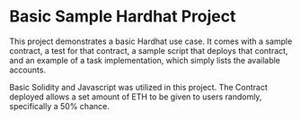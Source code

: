 # Basic Sample Hardhat Project

This project demonstrates a basic Hardhat use case. It comes with a sample contract, a test for that contract, a sample script that deploys that contract, and an example of a task implementation, which simply lists the available accounts.

Basic Solidity and Javascript was utilized in this project. The Contract deployed allows a set amount of ETH to be given to users randomly, specifically a 50% chance.